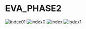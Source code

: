 # EVA_PHASE2
![index01](https://user-images.githubusercontent.com/11965360/73441269-b7fa6b80-4378-11ea-9c9a-e4f909a58c77.png)
![index0](https://user-images.githubusercontent.com/11965360/73441261-b6c93e80-4378-11ea-8e3e-217cf6347068.png)
![index](https://user-images.githubusercontent.com/11965360/73441258-b466e480-4378-11ea-969f-5cc7b8eb6cc6.png)
![index1](https://user-images.githubusercontent.com/11965360/73441275-b9c42f00-4378-11ea-9768-3b98802e744b.png)
